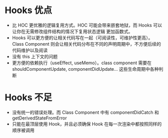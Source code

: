 

# Hooks 优点
* 比 HOC 更优雅的逻辑复用方式。HOC 可能会带来嵌套地狱，而 Hooks 可以让你在无需修改组件结构的情况下复用状态逻辑
更加函数式。
* Hooks 可以更方便的让相关代码写在一起（可阅读性，可维护性更高）。Class Component 则会让相关代码分布在不同的声明周期中，不方便后续的代码维护以及阅读
* 没有 this 上下文的问题
* 更方便的依赖执行（useEffect, useMemo）。class component 需要在shouldComponentUpdate, componentDidUpdate... 这些生命周期中各种判断

# Hooks 不足
* 没有统一的错误处理。而 Class Component 中有 componentDidCatch 和 getDerivedStateFromError
* 只能在最顶层使用 Hook，并且必须确保 Hook 在每一次渲染中都按照同样的顺序被调用